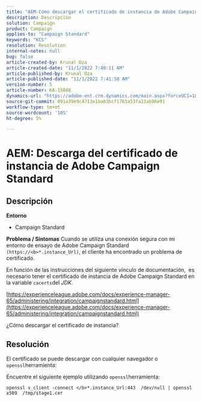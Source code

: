 ```yaml
---
title: "AEM-Cómo descargar el certificado de instancia de Adobe Campaign Standard"
description: Descripción
solution: Campaign
product: Campaign
applies-to: "Campaign Standard"
keywords: "KCS"
resolution: Resolution
internal-notes: null
bug: false
article-created-by: Krunal Oza
article-created-date: "11/1/2022 7:40:11 AM"
article-published-by: Krunal Oza
article-published-date: "11/1/2022 7:41:58 AM"
version-number: 5
article-number: KA-15088
dynamics-url: "https://adobe-ent.crm.dynamics.com/main.aspx?forceUCI=1&pagetype=entityrecord&etn=knowledgearticle&id=5b3cfc69-b859-ed11-9561-6045bd0067ea"
source-git-commit: 091a39e9c4713e1ba63bcf1761a53fa23ab96e91
workflow-type: tm+mt
source-wordcount: '105'
ht-degree: 5%

---
```


# AEM: Descarga del certificado de instancia de Adobe Campaign Standard

## Descripción

<b>Entorno</b>


- Campaign Standard



<b>Problema / Síntomas</b>
Cuando se utiliza una conexión segura con mi entorno de ensayo de Adobe Campaign Standard `(https://<b>*.instance_Url)`, el cliente ha encontrado un problema de certificado.

En función de las instrucciones del siguiente vínculo de documentación, &#x200B; es necesario tener el certificado de instancia de Adobe Campaign Standard en la variable `cacerts`del *JDK*.  

[https://experienceleague.adobe.com/docs/experience-manager-65/administering/integration/campaignstandard.html](https://experienceleague.adobe.com/docs/experience-manager-65/administering/integration/campaignstandard.html)

¿Cómo descargar el certificado de instancia?


## Resolución


El certificado se puede descargar con cualquier navegador o `openssl`herramienta:

Encuentre el siguiente ejemplo utilizando `openssl`herramienta:


```
openssl s_client -connect </b>*.instance_Url:443  /dev/null | openssl x509  /tmp/stage1.cer
```



